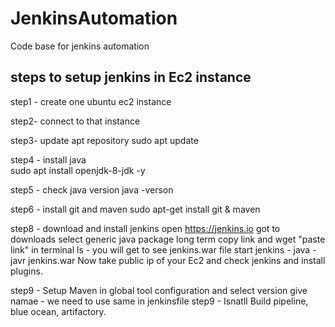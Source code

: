 # JenkinsAutomation
Code base for jenkins automation

## steps to setup jenkins in Ec2 instance
step1 - create one ubuntu ec2 instance

step2- connect to that instance

step3- update apt repository
        sudo apt update
        
step4 - install java  
        sudo apt install openjdk-8-jdk -y
        
step5 - check java version 
        java -verson
        
step6 - install git and maven
        sudo apt-get install git & maven
        
step8 - download and install jenkins
        open https://jenkins.io
        got to downloads
        select generic java package long term
        copy link and wget "paste link" in terminal
        ls - you will get to see jenkins.war file
        start jenkins - java -javr jenkins.war
        Now take public ip of your Ec2 and check jenkins and install plugins.
        
 step9 - Setup Maven in global tool configuration and select version
          give namae - we need to use same in jenkinsfile
 step9 - Isnatll Build pipeline, blue ocean, artifactory.
